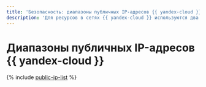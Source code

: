 ```yaml
---
title: 'Безопасность: диапазоны публичных IP-адресов {{ yandex-cloud }}'
description: 'Для ресурсов в сетях {{ yandex-cloud }} используются два типа публичных IP-адресов: адреса ресурсов {{ yandex-cloud }}, и адреса, которые используются {{ yandex-cloud }} для работы сервисов.'
---
```


# Диапазоны публичных IP-адресов {{ yandex-cloud }}

{% include [public-ip-list](../_includes/vpc/public-ip-list.md) %}
